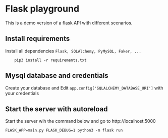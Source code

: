 
# Flask playground

This is a demo version of a flask API with different scenarios.

## Install requirements

Install all dependencies `Flask, SQLAlchemy, PyMySQL, Faker, ...`

```
    pip3 install -r requirements.txt
```

## Mysql database and credentials

Create your database and Edit `app.config['SQLALCHEMY_DATABASE_URI']` with your credentials


## Start the server with autoreload

Start the server wih the command below and go to http://localhost:5000

```
FLASK_APP=main.py FLASK_DEBUG=1 python3 -m flask run
```
